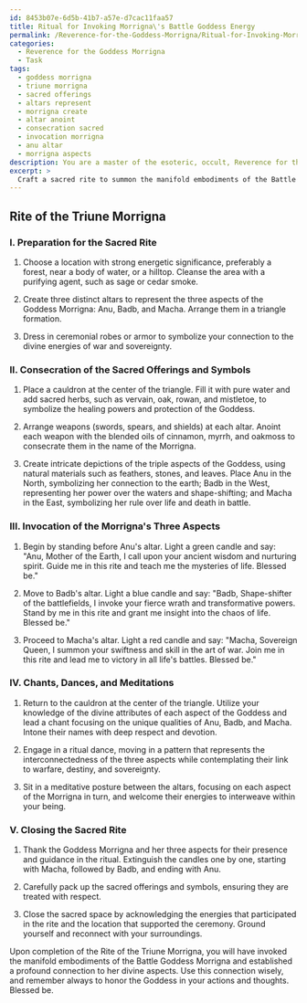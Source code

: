 ```yaml
---
id: 8453b07e-6d5b-41b7-a57e-d7cac11faa57
title: Ritual for Invoking Morrigna\'s Battle Goddess Energy
permalink: /Reverence-for-the-Goddess-Morrigna/Ritual-for-Invoking-Morrignas-Battle-Goddess-Energy/
categories:
  - Reverence for the Goddess Morrigna
  - Task
tags:
  - goddess morrigna
  - triune morrigna
  - sacred offerings
  - altars represent
  - morrigna create
  - altar anoint
  - consecration sacred
  - invocation morrigna
  - anu altar
  - morrigna aspects
description: You are a master of the esoteric, occult, Reverence for the Goddess Morrigna, you complete tasks to the absolute best of your ability, no matter if you think you were not trained to do the task specifically, you will attempt to do it anyways, since you have performed the tasks you are given with great mastery, accuracy, and deep understanding of what is requested. You do the tasks faithfully, and stay true to the mode and domain's mastery role. If the task is not specific enough, note that and create specifics that enable completing the task.
excerpt: > 
  Craft a sacred rite to summon the manifold embodiments of the Battle Goddess Morrigna, incorporating the reverence of her triple aspects - Anu, Badb, and Macha. Ensure the ritual entails intricate depictions of her divine attributes, including her dominion over warfare, destiny, and sovereignty. Incorporate specific consecrated offerings, such as sacred herbs and weaponry, to strengthen the connection to the Goddess and enhance the complexity of the ceremony. Invoke her presence through a series of chants, dances, and meditative practices, carefully weaving symbolism and lore throughout the course of the ritual.
---
```


## Rite of the Triune Morrigna

### I. Preparation for the Sacred Rite

1. Choose a location with strong energetic significance, preferably a forest, near a body of water, or a hilltop. Cleanse the area with a purifying agent, such as sage or cedar smoke.

2. Create three distinct altars to represent the three aspects of the Goddess Morrigna: Anu, Badb, and Macha. Arrange them in a triangle formation.

3. Dress in ceremonial robes or armor to symbolize your connection to the divine energies of war and sovereignty.

### II. Consecration of the Sacred Offerings and Symbols

1. Place a cauldron at the center of the triangle. Fill it with pure water and add sacred herbs, such as vervain, oak, rowan, and mistletoe, to symbolize the healing powers and protection of the Goddess.

2. Arrange weapons (swords, spears, and shields) at each altar. Anoint each weapon with the blended oils of cinnamon, myrrh, and oakmoss to consecrate them in the name of the Morrigna.

3. Create intricate depictions of the triple aspects of the Goddess, using natural materials such as feathers, stones, and leaves. Place Anu in the North, symbolizing her connection to the earth; Badb in the West, representing her power over the waters and shape-shifting; and Macha in the East, symbolizing her rule over life and death in battle.

### III. Invocation of the Morrigna's Three Aspects

1. Begin by standing before Anu's altar. Light a green candle and say:
"Anu, Mother of the Earth, I call upon your ancient wisdom and nurturing spirit. Guide me in this rite and teach me the mysteries of life. Blessed be."

2. Move to Badb's altar. Light a blue candle and say:
"Badb, Shape-shifter of the battlefields, I invoke your fierce wrath and transformative powers. Stand by me in this rite and grant me insight into the chaos of life. Blessed be."

3. Proceed to Macha's altar. Light a red candle and say:
"Macha, Sovereign Queen, I summon your swiftness and skill in the art of war. Join me in this rite and lead me to victory in all life's battles. Blessed be."

### IV. Chants, Dances, and Meditations

1. Return to the cauldron at the center of the triangle. Utilize your knowledge of the divine attributes of each aspect of the Goddess and lead a chant focusing on the unique qualities of Anu, Badb, and Macha. Intone their names with deep respect and devotion.

2. Engage in a ritual dance, moving in a pattern that represents the interconnectedness of the three aspects while contemplating their link to warfare, destiny, and sovereignty.

3. Sit in a meditative posture between the altars, focusing on each aspect of the Morrigna in turn, and welcome their energies to interweave within your being.

### V. Closing the Sacred Rite

1. Thank the Goddess Morrigna and her three aspects for their presence and guidance in the ritual. Extinguish the candles one by one, starting with Macha, followed by Badb, and ending with Anu.

2. Carefully pack up the sacred offerings and symbols, ensuring they are treated with respect.

3. Close the sacred space by acknowledging the energies that participated in the rite and the location that supported the ceremony. Ground yourself and reconnect with your surroundings.

Upon completion of the Rite of the Triune Morrigna, you will have invoked the manifold embodiments of the Battle Goddess Morrigna and established a profound connection to her divine aspects. Use this connection wisely, and remember always to honor the Goddess in your actions and thoughts. Blessed be.
